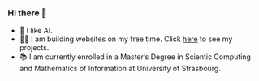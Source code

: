 ### Hi there 👋

- 🤖 I like AI.
- 👨‍💻 I am building websites on my free time. Click [here](https://cthiriet.com/projects) to see my projects.
- 📚 I am currently enrolled in a Master’s Degree in Scientic Computing and Mathematics of Information at University of Strasbourg.
